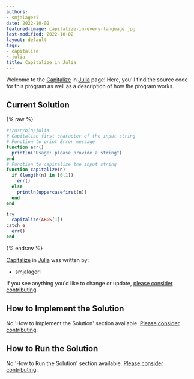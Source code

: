 ```yaml
---
authors:
- smjalageri
date: 2022-10-02
featured-image: capitalize-in-every-language.jpg
last-modified: 2022-10-02
layout: default
tags:
- capitalize
- julia
title: Capitalize in Julia
---
```


Welcome to the [Capitalize](https://sampleprograms.io/projects/capitalize) in [Julia](https://sampleprograms.io/languages/julia) page! Here, you'll find the source code for this program as well as a description of how the program works.

## Current Solution

{% raw %}

```julia
#!/usr/bin/julia
# Capitalize first character of the input string
# Function to print Error message
function err()
  println("Usage: please provide a string")
end
# Function to capitalize the input string
function capitalize(n)
  if (length(n) in [0,1])
    err()
  else
    println(uppercasefirst(n))
  end
end

try
  capitalize(ARGS[1])
catch e
  err()
end
```

{% endraw %}

[Capitalize](https://sampleprograms.io/projects/capitalize) in [Julia](https://sampleprograms.io/languages/julia) was written by:

- smjalageri

If you see anything you'd like to change or update, [please consider contributing](https://github.com/TheRenegadeCoder/sample-programs).

## How to Implement the Solution

No 'How to Implement the Solution' section available. [Please consider contributing](https://github.com/TheRenegadeCoder/sample-programs-website).

## How to Run the Solution

No 'How to Run the Solution' section available. [Please consider contributing](https://github.com/TheRenegadeCoder/sample-programs-website).